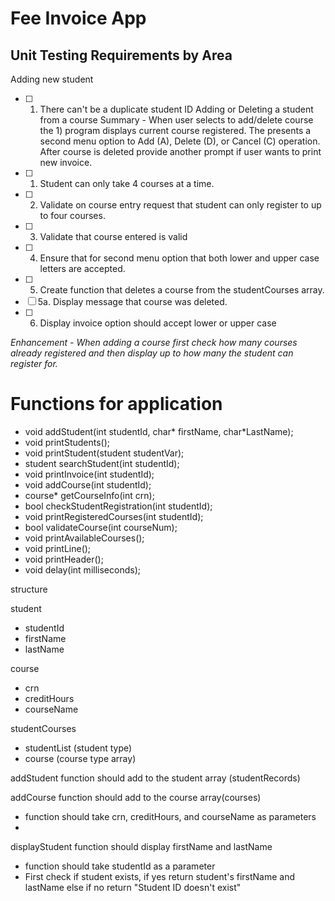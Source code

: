 # Fee Invoice App


## Unit Testing Requirements by Area
Adding new student
- [ ] 1. There can't be a duplicate student ID
Adding or Deleting a student from a course
Summary - When user selects to add/delete course the 1) program displays current course registered. The presents a second menu option to Add (A), Delete (D), or Cancel (C) operation.  After course is deleted provide another prompt if user wants to print new invoice.
- [ ] 1. Student can only take 4 courses at a time.
- [ ] 2. Validate on course entry request that student can only register to up to four courses.
- [ ] 3. Validate that course entered is valid
- [ ] 4. Ensure that for second menu option that both lower and upper case letters are accepted.
- [ ] 5. Create function that deletes a course from the studentCourses array.
- [ ] 5a. Display message that course was deleted.
- [ ] 6. Display invoice option should accept lower or upper case

*Enhancement - When adding a course first check how many courses already registered and then display up to how many the student can register for.*


# Functions for application
- void addStudent(int studentId, char* firstName, char*LastName);
- void printStudents();
- void printStudent(student studentVar);
- student searchStudent(int studentId);
- void printInvoice(int studentId);
- void addCourse(int studentId);
- course* getCourseInfo(int crn);
- bool checkStudentRegistration(int studentId);
- void printRegisteredCourses(int studentId);
- bool validateCourse(int courseNum);
- void printAvailableCourses();
- void printLine();
- void printHeader();
- void delay(int milliseconds);

structure

student
 - studentId
 - firstName
 - lastName
 
 course
 - crn
 - creditHours
 - courseName
 
 studentCourses
 - studentList (student type)
 - course (course type array)
 
 addStudent function should add to the student array (studentRecords)
 
 addCourse function should add to the course array(courses)
  - function should take crn, creditHours, and courseName as parameters
  - 
 
 displayStudent function should display firstName and lastName
 - function should take studentId as a parameter
 - First check if student exists, if yes return student's firstName and lastName
    else if no return "Student ID doesn't exist"
  


 
